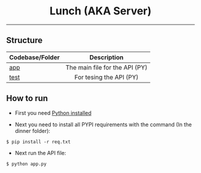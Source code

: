 <h1 align="center">Lunch (AKA Server)</h1>

---

## Structure

| Codebase/Folder               |                   Description                    |
| :--------------------- | :----------------------------------------------: |
| [app](app) | The main file for the API (PY) |
| [test](test) | For tesing the API (PY) |

## How to run

- First you need [Python installed](https://www.python.org/)

- Next you need to install all PYPI requirements with the command (In the dinner folder): 
```console
$ pip install -r req.txt
```
- Next run the API file:
```console
$ python app.py
```
